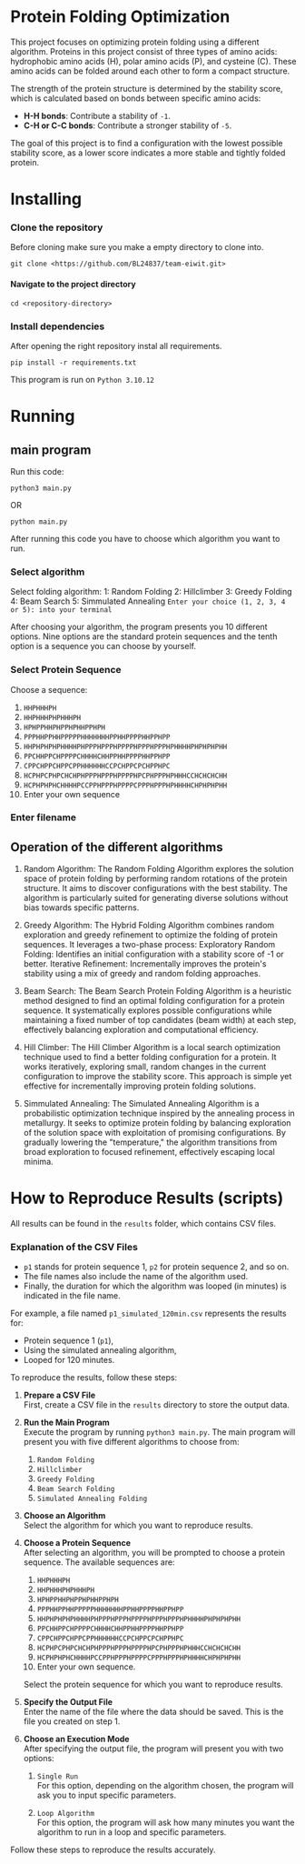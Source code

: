 # Protein Folding Optimization

This project focuses on optimizing protein folding using a different algorithm. Proteins in this project consist of three types of amino acids: hydrophobic amino acids (H), polar amino acids (P), and cysteine (C). These amino acids can be folded around each other to form a compact structure.

The strength of the protein structure is determined by the stability score, which is calculated based on bonds between specific amino acids:
- **H-H bonds**: Contribute a stability of `-1`.
- **C-H or C-C bonds**: Contribute a stronger stability of `-5`.

The goal of this project is to find a configuration with the lowest possible stability score, as a lower score indicates a more stable and tightly folded protein.


# Installing


### Clone the repository
Before cloning make sure you make a empty directory to clone into.
```
git clone <https://github.com/BL24837/team-eiwit.git>
```

#### Navigate to the project directory
```
cd <repository-directory>
```

### Install dependencies
After opening the right repository instal all requirements.
```
pip install -r requirements.txt
```

This program is run on ```Python 3.10.12```

# Running

## main program
Run this code:
```
python3 main.py
```
OR
```
python main.py
```
After running this code you have to choose which algorithm you want to run.

### Select algorithm
Select folding algorithm:
1: Random Folding
2: Hillclimber
3: Greedy Folding
4: Beam Search
5: Simmulated Annealing
```Enter your choice (1, 2, 3, 4 or 5): into your terminal```

After choosing your algorithm, the program presents you 10 different options. Nine options are the standard protein sequences and the tenth option is a sequence you can choose by yourself.
### Select Protein Sequence

Choose a sequence:

1. `HHPHHHPH`  
2. `HHPHHHPHPHHHPH`  
3. `HPHPPHHPHPPHPHHPPHPH`  
4. `PPPHHPPHHPPPPPHHHHHHHPPHHPPPPHHPPHPP`  
5. `HHPHPHPHPHHHHPHPPPHPPPHPPPPHPPPHPPPHPHHHHPHPHPHPHH`  
6. `PPCHHPPCHPPPPCHHHHCHHPPHHPPPPHHPPHPP`  
7. `CPPCHPPCHPPCPPHHHHHHCCPCHPPCPCHPPHPC`  
8. `HCPHPCPHPCHCHPHPPPHPPPHPPPPHPCPHPPPHPHHHCCHCHCHCHH`  
9. `HCPHPHPHCHHHHPCCPPHPPPHPPPPCPPPHPPPHPHHHHCHPHPHPHH`  
10. Enter your own sequence


### Enter filename

## Operation of the different algorithms

1. Random Algorithm:
The Random Folding Algorithm explores the solution space of protein folding by performing random rotations of the protein structure. It aims to discover configurations with the best stability. The algorithm is particularly suited for generating diverse solutions without bias towards specific patterns.

2. Greedy Algorithm:
The Hybrid Folding Algorithm combines random exploration and greedy refinement to optimize the folding of protein sequences. It leverages a two-phase process:
Exploratory Random Folding: Identifies an initial configuration with a stability score of -1 or better.
Iterative Refinement: Incrementally improves the protein's stability using a mix of greedy and random folding approaches.

3. Beam Search:
The Beam Search Protein Folding Algorithm is a heuristic method designed to find an optimal folding configuration for a protein sequence. It systematically explores possible configurations while maintaining a fixed number of top candidates (beam width) at each step, effectively balancing exploration and computational efficiency.

4. Hill Climber:
The Hill Climber Algorithm is a local search optimization technique used to find a better folding configuration for a protein. It works iteratively, exploring small, random changes in the current configuration to improve the stability score. This approach is simple yet effective for incrementally improving protein folding solutions.

5. Simmulated Annealing:
The Simulated Annealing Algorithm is a probabilistic optimization technique inspired by the annealing process in metallurgy. It seeks to optimize protein folding by balancing exploration of the solution space with exploitation of promising configurations. By gradually lowering the "temperature," the algorithm transitions from broad exploration to focused refinement, effectively escaping local minima.

# How to Reproduce Results (scripts)

All results can be found in the `results` folder, which contains CSV files. 

### Explanation of the CSV Files
- `p1` stands for protein sequence 1, `p2` for protein sequence 2, and so on.
- The file names also include the name of the algorithm used.
- Finally, the duration for which the algorithm was looped (in minutes) is indicated in the file name.

For example, a file named `p1_simulated_120min.csv` represents the results for:
- Protein sequence 1 (`p1`),
- Using the simulated annealing algorithm,
- Looped for 120 minutes.


To reproduce the results, follow these steps:

1. **Prepare a CSV File**  
   First, create a CSV file in the `results` directory to store the output data. 

2. **Run the Main Program**  
   Execute the program by running `python3 main.py`. The main program will present you with five different algorithms to choose from:

   1. `Random Folding`
   2. `Hillclimber`
   3. `Greedy Folding`
   4. `Beam Search Folding`
   5. `Simulated Annealing Folding`

3. **Choose an Algorithm**  
   Select the algorithm for which you want to reproduce results.

4. **Choose a Protein Sequence**  
   After selecting an algorithm, you will be prompted to choose a protein sequence. The available sequences are:

   1. `HHPHHHPH`
   2. `HHPHHHPHPHHHPH`
   3. `HPHPPHHPHPPHPHHPPHPH`
   4. `PPPHHPPHHPPPPPHHHHHHHPPHHPPPPHHPPHPP`
   5. `HHPHPHPHPHHHHPHPPPHPPPHPPPPHPPPHPPPHPHHHHPHPHPHPHH`
   6. `PPCHHPPCHPPPPCHHHHCHHPPHHPPPPHHPPHPP`
   7. `CPPCHPPCHPPCPPHHHHHHCCPCHPPCPCHPPHPC`
   8. `HCPHPCPHPCHCHPHPPPHPPPHPPPPHPCPHPPPHPHHHCCHCHCHCHH`
   9. `HCPHPHPHCHHHHPCCPPHPPPHPPPPCPPPHPPPHPHHHHCHPHPHPHH`
   10. Enter your own sequence.

   Select the protein sequence for which you want to reproduce results.

5. **Specify the Output File**  
   Enter the name of the file where the data should be saved. This is the file you created on step 1.

6. **Choose an Execution Mode**  
   After specifying the output file, the program will present you with two options:

   1. `Single Run`  
      For this option, depending on the algorithm chosen, the program will ask you to input specific parameters.

   2. `Loop Algorithm`  
      For this option, the program will ask how many minutes you want the algorithm to run in a loop and specific parameters.

Follow these steps to reproduce the results accurately.
